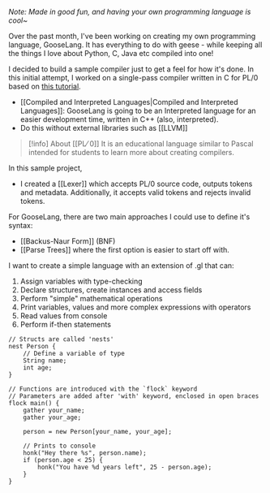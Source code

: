*Note: Made in good fun, and having your own programming language is cool~*

Over the past month, I've been working on creating my own programming language, GooseLang. It has everything to do with geese - while keeping all the things I love about Python, C, Java etc compiled into one!
  
I decided to build a sample compiler just to get a feel for how it's done. In this initial attempt, I worked on a single-pass compiler written in C for PL/0 based on [this tutorial](https://briancallahan.net/blog/20210814.html).
- [[Compiled and Interpreted Languages|Compiled and Interpreted Languages]]: GooseLang is going to be an Interpreted language for an easier development time, written in C++ (also, interpreted).
- Do this without external libraries such as [[LLVM]]
>[!info] About [[PL⁄ 0]]
>It is an educational language similar to Pascal intended for students to learn more about creating compilers.

In this sample project, 
- I created a [[Lexer]] which accepts PL/0 source code, outputs tokens and metadata. Additionally, it accepts valid tokens and rejects invalid tokens.

For GooseLang, there are two main approaches I could use to define it's syntax:
- [[Backus-Naur Form]] (BNF)
- [[Parse Trees]]
where the first option is easier to start off with. 

I want to create a simple language with an extension of .gl that can:
1. Assign variables with type-checking
2. Declare structures, create instances and access fields
3. Perform "simple" mathematical operations
4. Print variables, values and more complex expressions with operators
5. Read values from console
6. Perform if-then statements

```
// Structs are called 'nests'
nest Person {
	// Define a variable of type
	String name;
	int age;
}

// Functions are introduced with the `flock` keyword
// Parameters are added after 'with' keyword, enclosed in open braces
flock main() {
	gather your_name;
	gather your_age;

	person = new Person[your_name, your_age];
	
	// Prints to console
	honk("Hey there %s", person.name);
	if (person.age < 25) {
		honk("You have %d years left", 25 - person.age);
	}
}
```
